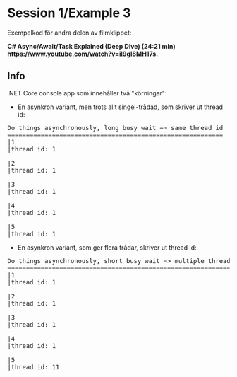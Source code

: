 # Session 1/Example 3

Exempelkod för andra delen av filmklippet:

**C# Async/Await/Task Explained (Deep Dive) (24:21 min)<br>
https://www.youtube.com/watch?v=il9gl8MH17s.**

## Info
.NET Core console app som innehåller två "körningar":

- En asynkron variant, men trots allt singel-trådad, som skriver ut thread id:
<pre>
Do things asynchronously, long busy wait => same thread id
==========================================================
|1
|thread id: 1

|2
|thread id: 1

|3
|thread id: 1

|4
|thread id: 1

|5
|thread id: 1
</pre>

- En asynkron variant, som ger flera trådar, skriver ut thread id:
<pre>
Do things asynchronously, short busy wait => multiple thread ids
================================================================
|1
|thread id: 1

|2
|thread id: 1

|3
|thread id: 1

|4
|thread id: 1

|5
|thread id: 11
</pre>
